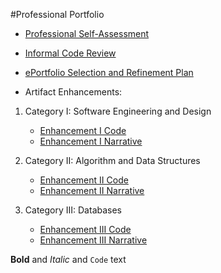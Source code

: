 #Professional Portfolio
 
- [Professional Self-Assessment](https://github.com/michaelpclisbee/michaelpclisbee.github.io/blob/main/Professional%20Self%20Assessment.docx)

- [Informal Code Review](https://youtu.be/gQ-wygnmFLA)

- [ePortfolio Selection and Refinement Plan](https://github.com/michaelpclisbee/michaelpclisbee.github.io/blob/main/ePortfolio%20Selection%20and%20Refinement%20Plan.docx)


- Artifact Enhancements:
1.  Category I:   Software Engineering and Design
    - [Enhancement I Code](https://github.com/michaelpclisbee/michaelpclisbee.github.io/blob/main/Software%20Engineering%20and%20Design.zip)
    - [Enhancement I Narrative](https://github.com/michaelpclisbee/michaelpclisbee.github.io/blob/main/Category%201%20Narrative.docx)

2.  Category II:  Algorithm and Data Structures
    - [Enhancement II Code](https://github.com/michaelpclisbee/michaelpclisbee.github.io/blob/main/Algorithm%20and%20Data%20Structures.zip)
    - [Enhancement II Narrative](https://github.com/michaelpclisbee/michaelpclisbee.github.io/blob/main/Category%202%20Narrative.docx)

3.  Category III: Databases
    - [Enhancement III Code](https://github.com/michaelpclisbee/michaelpclisbee.github.io/blob/main/Databases.zip)
    - [Enhancement III Narrative](https://github.com/michaelpclisbee/michaelpclisbee.github.io/blob/main/Category%203%20Narrative.docx)




**Bold** and _Italic_ and `Code` text
